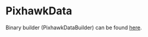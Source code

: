 # PixhawkData

<!--[![Build Status](https://travis-ci.com/akshayhiregoudar/PixhawkData.jl.svg?branch=master)](https://travis-ci.com/akshayhiregoudar/PixhawkData.jl)
[![Build Status](https://ci.appveyor.com/api/projects/status/github/akshayhiregoudar/PixhawkData.jl?svg=true)](https://ci.appveyor.com/project/akshayhiregoudar/PixhawkData-jl)
[![Codecov](https://codecov.io/gh/akshayhiregoudar/PixhawkData.jl/branch/master/graph/badge.svg)](https://codecov.io/gh/akshayhiregoudar/PixhawkData.jl)
[![Coveralls](https://coveralls.io/repos/github/akshayhiregoudar/PixhawkData.jl/badge.svg?branch=master)](https://coveralls.io/github/akshayhiregoudar/PixhawkData.jl?branch=master)-->

Binary builder (PixhawkDataBuilder) can be found [here](https://github.com/akshayhiregoudar/PixhawkDataBuilder).
